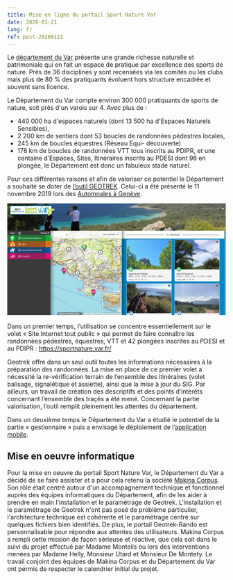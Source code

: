```yaml
---
title: Mise en ligne du portail Sport Nature Var
date: 2020-01-21
lang: fr
ref: post-20200121
---
```


Le [département du Var](https://www.var.fr/) présente une grande richesse naturelle et patrimoniale qui en fait un espace de pratique par excellence des sports de nature.
Près de 36 disciplines y sont recensées via les comités ou les clubs mais plus de 80 % des pratiquants évoluent hors structure encadrée et souvent sans licence.

Le Département du Var compte environ 300 000 pratiquants de sports de nature, soit près d'un varois sur 4.
Avec plus de :
- 440 000 ha d'espaces naturels (dont 13 500 ha d'Espaces Naturels Sensibles),
- 2 200 km de sentiers dont 53 boucles de randonnées pédestres locales,
- 245 km de boucles équestres (Réseau Equi- découverte)
- 178 km de boucles de randonnées VTT
tous inscrits au PDIPR,
et une centaine d’Espaces, Sites, Itinéraires inscrits au PDESI dont 96 en plongée, le Département est donc un fabuleux stade naturel.

Pour ces différentes raisons et afin de valoriser ce potentiel le Département a souhaité se doter de [l’outil GEOTREK](http://geotrek.fr/). Celui-ci a été présenté le 11 novembre 2019 lors des [Automnales à Genève](https://www.automnales.ch/invite-dhonneur).

[![Voir le site](/assets/img/2020/capture-sport-nature-var.jpg)](https://sportnature.var.fr)

<!--more-->

Dans un premier temps, l’utilisation se concentre essentiellement sur le volet « Site Internet tout public » qui permet de faire connaître les randonnées pédestres, équestres, VTT et 42 plongées inscrites au PDESI et au PDIPR : https://sportnature.var.fr/

Geotrek offre dans un seul outil toutes les informations nécessaires à la préparation des randonnées. La mise en place de ce premier volet a nécessité la re-vérification terrain de l’ensemble des itinéraires (volet balisage, signalétique et assiette), ainsi que la mise à jour du SIG. Par ailleurs, un travail de création des descriptifs et des points d’intérêts concernant l’ensemble des traçés a été mené. 
Concernant la partie valorisation, l’outil remplit pleinement les attentes du département.

Dans un deuxième temps le Département du Var a étudié le potentiel de la partie « gestionnaire » puis a envisagé le déploiement de l’[application mobile](http://geotrek.fr/produit.html#mobile).

## Mise en oeuvre informatique

Pour la mise en oeuvre du portail Sport Nature Var, le Département du Var a décidé de se faire assister et a pour cela retenu la société [Makina Corpus](https://makina-corpus.com/). Son rôle était centré autour d'un accompagnement technique et fonctionnel auprès des équipes informatiques du Département, afin de les aider à prendre en main l'installation et le paramétrage de Geotrek.
L'installation et le paramétrage de Geotrek n'ont pas posé de problème particulier, l'architecture technique est cohérente et le paramétrage centré sur quelques fichiers bien identifiés. De plus, le portail Geotrek-Rando est personnalisable pour répondre aux attentes des utilisateurs.
Makina Corpus a rempli cette mission de façon sérieuse et réactive, que cela soit dans le suivi du projet effectué par Madame Monteils ou lors des interventions menées par Madame Helly, Monsieur Utard et Monsieur De Montety. Le travail conjoint des équipes de Makina Corpus et du Département du Var ont permis de respecter le calendrier initial du projet.
